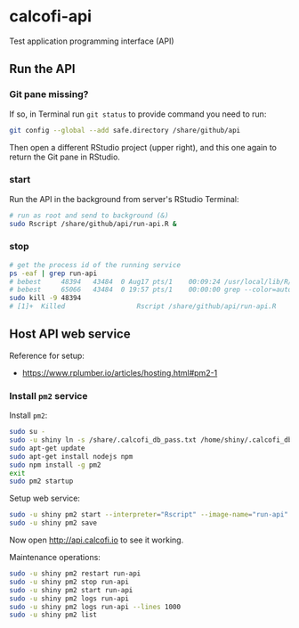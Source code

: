 # calcofi-api
Test application programming interface (API)


## Run the API

### Git pane missing?

If so, in Terminal run `git status` to provide command you need to run:

```bash
git config --global --add safe.directory /share/github/api
```

Then open a different RStudio project (upper right), and this one again to return  the Git pane in RStudio.

### start

Run the API in the background from server's RStudio Terminal:

```bash
# run as root and send to background (&)
sudo Rscript /share/github/api/run-api.R &
```

### stop

```bash
# get the process id of the running service
ps -eaf | grep run-api
# bebest     48394   43484  0 Aug17 pts/1    00:09:24 /usr/local/lib/R/bin/exec/R --no-save --no-restore --no-echo --no-restore --file=/share/github/api/run-api.R
# bebest     65066   43484  0 19:57 pts/1    00:00:00 grep --color=auto run-api
sudo kill -9 48394
# [1]+  Killed                  Rscript /share/github/api/run-api.R
```

## Host API web service

Reference for setup:
 - https://www.rplumber.io/articles/hosting.html#pm2-1

### Install `pm2` service

Install `pm2`:

```bash
sudo su -
sudo -u shiny ln -s /share/.calcofi_db_pass.txt /home/shiny/.calcofi_db_pass.txt
sudo apt-get update
sudo apt-get install nodejs npm
sudo npm install -g pm2
exit
sudo pm2 startup
```

Setup web service:

```bash
sudo -u shiny pm2 start --interpreter="Rscript" --image-name="run-api" '/share/github/api/run-api.R'
sudo -u shiny pm2 save
```

Now open http://api.calcofi.io to see it working.

Maintenance operations:

```bash
sudo -u shiny pm2 restart run-api
sudo -u shiny pm2 stop run-api
sudo -u shiny pm2 start run-api
sudo -u shiny pm2 logs run-api
sudo -u shiny pm2 logs run-api --lines 1000
sudo -u shiny pm2 list
```
